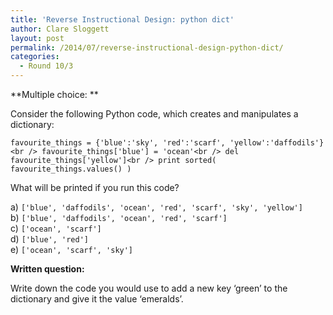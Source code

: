 ```yaml
---
title: 'Reverse Instructional Design: python dict'
author: Clare Sloggett
layout: post
permalink: /2014/07/reverse-instructional-design-python-dict/
categories:
  - Round 10/3
---
```

**Multiple choice: **

Consider the following Python code, which creates and manipulates a dictionary:

`favourite_things = {'blue':'sky', 'red':'scarf', 'yellow':'daffodils'}<br />
favourite_things['blue'] = 'ocean'<br />
del favourite_things['yellow']<br />
print sorted( favourite_things.values() )`

What will be printed if you run this code?

a) `['blue', 'daffodils', 'ocean', 'red', 'scarf', 'sky', 'yellow']`  
b) `['blue', 'daffodils', 'ocean', 'red', 'scarf']`  
c) `['ocean', 'scarf']`  
d) `['blue', 'red']`  
e) `['ocean', 'scarf', 'sky']`

**Written question:**

Write down the code you would use to add a new key &#8216;green&#8217; to the dictionary and give it the value &#8216;emeralds&#8217;.